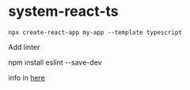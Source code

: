 # system-react-ts

```
npx create-react-app my-app --template typescript
```

Add linter

npm install eslint --save-dev

info in [here](https://andrebnassis.medium.com/setting-eslint-on-a-react-typescript-project-2021-1190a43ffba)
